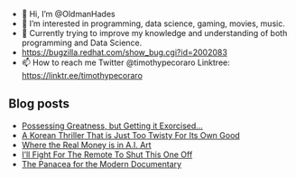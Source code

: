 - 👋 Hi, I’m @OldmanHades
- 👀 I’m interested in programming, data science, gaming, movies, music.
- 🌱 Currently trying to improve my knowledge and understanding of both programming and Data Science.
- https://bugzilla.redhat.com/show_bug.cgi?id=2002083
- 📫 How to reach me Twitter @timothypecoraro
Linktree: https://linktr.ee/timothypecoraro

## Blog posts
<!-- BLOG-POST-LIST:START -->
- [Possessing Greatness, but Getting it Exorcised…](https://medium.com/@timothypecoraro/possessing-greatness-but-getting-it-exorcised-37da68f4ca6c?source=rss-5097f5c9b801------2)
- [A Korean Thriller That is Just Too Twisty For Its Own Good](https://medium.com/@timothypecoraro/a-korean-thriller-that-is-just-too-twisty-for-its-own-good-684c1f179cbc?source=rss-5097f5c9b801------2)
- [Where the Real Money is in A.I. Art](https://medium.com/data-driven-fiction/where-the-real-money-is-in-a-i-art-704d326fcf88?source=rss-5097f5c9b801------2)
- [I’ll Fight For The Remote To Shut This One Off](https://medium.com/@timothypecoraro/ill-fight-for-the-remote-to-shut-this-one-off-933f4b8ce05e?source=rss-5097f5c9b801------2)
- [The Panacea for the Modern Documentary](https://medium.com/@timothypecoraro/the-panacea-for-the-modern-documentary-22d1f1e9762d?source=rss-5097f5c9b801------2)
<!-- BLOG-POST-LIST:END -->
